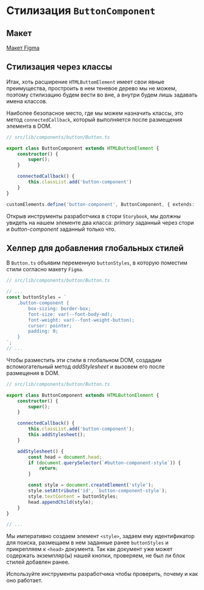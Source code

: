 # Стилизация `ButtonComponent`

## Макет

[Макет Figma](https://www.figma.com/file/QXGa6qN6AqgeerCtS28I8z/Web-Components-Book-Design-Library?node-id=0%3A1)

## Стилизация через классы

Итак, хоть расширение `HTMLButtomElement` имеет свои явные преимущества, простроить в нем теневое дерево мы не можем, поэтому стилизацию будем вести во вне, а внутри будем лишь задавать имена классов.

Наиболее безопасное место, где мы можем назначить классы, это метод `connectedCallback`, который выполняется после размещения элемента в DOM.

```ts
// src/lib/components/button/Button.ts

export class ButtonComponent extends HTMLButtonElement {
    constructor() {
        super();
    }

    connectedCallback() {
        this.classList.add('button-component')
    }
}

customElements.define('button-component', ButtonComponent, { extends: 'button' })
```

Открыв инструменты разработчика в стори `Storybook`, мы должны увидеть на нашем элементе два класса: *primary* заданный через стори и *button-component* заданный только что.

## Хелпер для добавления глобальных стилей

В `Button.ts` объявим переменную `buttonStyles`, в которую поместим стили согласно макету `Figma`.

```ts
// src/lib/components/button/Button.ts

// ...
const buttonStyles = `
    .button-component {
        box-sizing: border-box;
        font-size: var(--font-body-md);
        font-weight: var(--font-weight-button);
        cursor: pointer;
        padding: 0;
    }
`;
// ...
```

Чтобы разместить эти стили в глобальном DOM, создадим вспомогательный метод *addStylesheet* и вызовем его после размещения в DOM.

```ts
// src/lib/components/button/Button.ts

export class ButtonComponent extends HTMLButtonElement {
    constructor() {
        super();
    }

    connectedCallback() {
        this.classList.add('button-component');
        this.addStylesheet();
    }

    addStylesheet() {
        const head = document.head;
        if (document.querySelector(`#button-component-style`)) {
            return;
        }

        const style = document.createElement('style');
        style.setAttribute('id', `button-component-style`);
        style.textContent = buttonStyles;
        head.appendChild(style);
    }
}

// ...
```

Мы императивно создаем элемент `<style>`, задаем ему идентификатор для поиска, размещаем в нем заданные ранее `buttonStyles` и прикрепляем к `<head>` документа. Так как документ уже может содержать экземпляр(ы) нашей кнопки, проверяем, не был ли блок стилей добавлен ранее.

Используйте инструменты разработчика чтобы проверить, почему и как оно работает.
